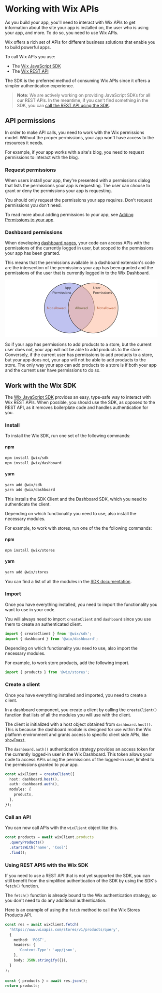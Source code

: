 # Working with Wix APIs

As you build your app, you'll need to interact with Wix APIs to get information about the site your app is installed on, the user who is using your app, and more. To do so, you need to use Wix APIs.

Wix offers a rich set of APIs for different business solutions that enable you to build powerful apps.

To call Wix APIs you use:

- The [Wix JavaScript SDK](https://dev.wix.com/api/sdk/)
- The [Wix REST API](https://dev.wix.com/api/rest/)

The SDK is the preferred method of consuming Wix APIs since it offers a simpler authentication experience.

> **Note:** We are actively working on providing JavaScript SDKs for all our REST APIs. In the meantime, if you can't find something in the SDK, you can [call the REST API using the SDK](#using-rest-apis-with-the-wix-sdk).

## API permissions

In order to make API calls, you need to work with the Wix permissions model. Without the proper permissions, your app won't have access to the resources it needs.

For example, if your app works with a site's blog, you need to request permissions to interact with the blog.

### Request permissions

When users install your app, they're presented with a permissions dialog that lists the permissions your app is requesting. The user can choose to grant or deny the permissions your app is requesting.

You should only request the permissions your app requires. Don't request permissions you don't need.

To read more about adding permissions to your app, see [Adding Permissions to your app](https://devforum.wix.com/kb/en/article/how-to-add-permissions).

### Dashboard permissions

When developing [dashboard pages](dashboard_pages.md), your code can access APIs with the permissions of the currently logged in user, but scoped to the permissions your app has been granted.

This means that the permissions available in a dashboard extension's code are the intersection of the permissions your app has been granted and the permissions of the user that is currently logged in to the Wix Dashboard.

![Dashboard Permissions](../../media/dashboard_permissions.png)

So if your app has permissions to add products to a store, but the current user does not, your app will not be able to add products to the store. Conversely, if the current user has permissions to add products to a store, but your app does not, your app will not be able to add products to the store. The only way your app can add products to a store is if both your app and the current user have permissions to do so.

## Work with the Wix SDK

The [Wix JavaScript SDK](https://dev.wix.com/api/sdk/) provides an easy, type-safe way to interact with Wix REST APIs. When possible, you should use the SDK, as opposed to the REST API, as it removes boilerplate code and handles authentication for you.

### Install

To install the Wix SDK, run one set of the following commands:

#### npm

```bash
npm install @wix/sdk
npm install @wix/dashboard
```

#### yarn

```bash
yarn add @wix/sdk
yarn add @wix/dashboard
```

This installs the SDK Client and the Dashboard SDK, which you need to authenticate the client.

Depending on which functionality you need to use, also install the necessary modules.

For example, to work with stores, run one of the the following commands:

#### npm

```bash
npm install @wix/stores
```

#### yarn

```bash
yarn add @wix/stores
```

You can find a list of all the modules in the [SDK documentation](https://dev.wix.com/api/sdk/).

### Import

Once you have everything installed, you need to import the functionality you want to use in your code.

You will always need to import `createClient` and `dashboard` since you use them to create an authenticated client.

```ts
import { createClient } from '@wix/sdk';
import { dashboard } from '@wix/dashboard';
```

Depending on which functionality you need to use, also import the necessary modules.

For example, to work store products, add the following import.

```ts
import { products } from '@wix/stores';
```

### Create a client

Once you have everything installed and imported, you need to create a client.

In a dashboard component, you create a client by calling the `createClient()` function that lists of all the modules you will use with the client.

The client is initialized with a host object obtained from `dashboard.host()`. This is because the dashboard module is designed for use within the Wix platform environment and grants access to specific client side APIs, like [`showToast`](https://dev.wix.com/docs/sdk/api-reference/dashboard/show-toast).

The `dashboard.auth()` authentication strategy provides an access token for the currently logged-in user in the Wix Dashboard. This token allows your code to access APIs using the permissions of the logged-in user, limited to the permissions granted to your app.

```ts
const wixClient = createClient({
  host: dashboard.host(),
  auth: dashboard.auth(),
  modules: {
    products,
  },
});
```

### Call an API

You can now call APIs with the `wixClient` object like this.

```ts
const products = await wixClient.products
  .queryProducts()
  .startsWith('name', 'Cool')
  .find();
```

### Using REST APIS with the Wix SDK

If you need to use a REST API that is not yet supported the SDK, you can still benefit from the simplified authentication of the SDK by using the SDK's `fetch()` function.

The `fetch()` function is already bound to the Wix authentication strategy, so you don't need to do any additional authentication.

Here is an example of using the `fetch` method to call the Wix Stores Products API.

```ts
const res = await wixClient.fetch(
  'https://www.wixapis.com/stores/v1/products/query',
  {
    method: 'POST',
    headers: {
      'Content-Type': 'app/json',
    },
    body: JSON.stringify({}),
  }
);

const { products } = await res.json();
return products;
```
